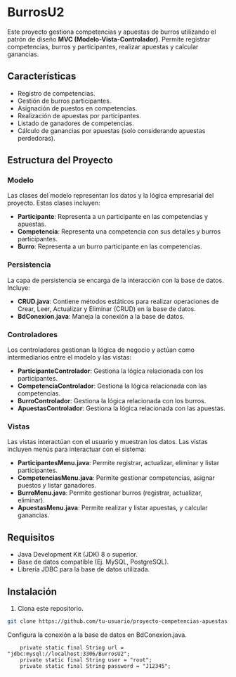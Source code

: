# BurrosU2

Este proyecto gestiona competencias y apuestas de burros utilizando el patrón de diseño **MVC (Modelo-Vista-Controlador)**. Permite registrar competencias, burros y participantes, realizar apuestas y calcular ganancias.

## Características

- Registro de competencias.
- Gestión de burros participantes.
- Asignación de puestos en competencias.
- Realización de apuestas por participantes.
- Listado de ganadores de competencias.
- Cálculo de ganancias por apuestas (solo considerando apuestas perdedoras).

## Estructura del Proyecto

### Modelo
Las clases del modelo representan los datos y la lógica empresarial del proyecto. Estas clases incluyen:

- **Participante**: Representa a un participante en las competencias y apuestas.
- **Competencia**: Representa una competencia con sus detalles y burros participantes.
- **Burro**: Representa a un burro participante en las competencias.

### Persistencia
La capa de persistencia se encarga de la interacción con la base de datos. Incluye:

- **CRUD.java**: Contiene métodos estáticos para realizar operaciones de Crear, Leer, Actualizar y Eliminar (CRUD) en la base de datos.
- **BdConexion.java**: Maneja la conexión a la base de datos.

### Controladores
Los controladores gestionan la lógica de negocio y actúan como intermediarios entre el modelo y las vistas:

- **ParticipanteControlador**: Gestiona la lógica relacionada con los participantes.
- **CompetenciaControlador**: Gestiona la lógica relacionada con las competencias.
- **BurroControlador**: Gestiona la lógica relacionada con los burros.
- **ApuestasControlador**: Gestiona la lógica relacionada con las apuestas.

### Vistas
Las vistas interactúan con el usuario y muestran los datos. Las vistas incluyen menús para interactuar con el sistema:

- **ParticipantesMenu.java**: Permite registrar, actualizar, eliminar y listar participantes.
- **CompetenciasMenu.java**: Permite gestionar competencias, asignar puestos y listar ganadores.
- **BurroMenu.java**: Permite gestionar burros (registrar, actualizar, eliminar).
- **ApuestasMenu.java**: Permite realizar y listar apuestas, y calcular ganancias.

## Requisitos

- Java Development Kit (JDK) 8 o superior.
- Base de datos compatible (Ej. MySQL, PostgreSQL).
- Librería JDBC para la base de datos utilizada.

## Instalación

1. Clona este repositorio.

```bash
git clone https://github.com/tu-usuario/proyecto-competencias-apuestas.git

```
Configura la conexión a la base de datos en BdConexion.java.
```
    private static final String url = "jdbc:mysql://localhost:3306/BurrosU2";
    private static final String user = "root";
    private static final String password = "J12345";
```
